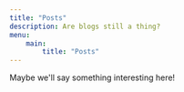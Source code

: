```yaml
---
title: "Posts"
description: Are blogs still a thing?
menu: 
    main:
        title: "Posts"
---
```

Maybe we'll say something interesting here!